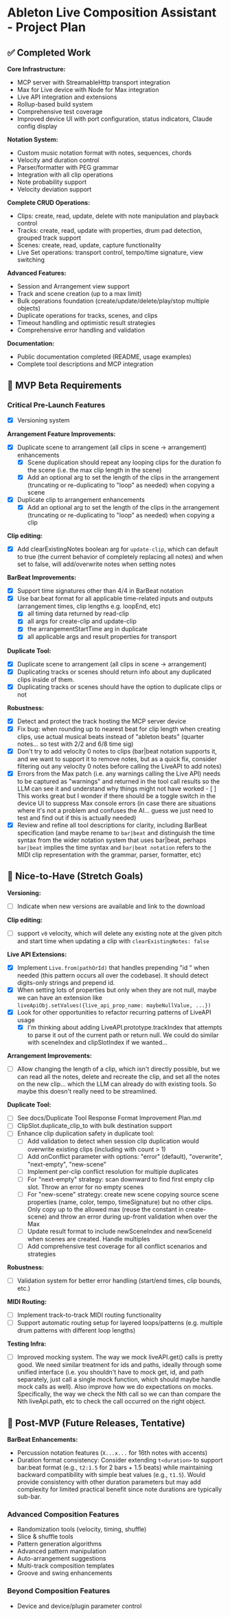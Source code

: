 # Ableton Live Composition Assistant - Project Plan

## ✅ Completed Work

**Core Infrastructure:**

- MCP server with StreamableHttp transport integration
- Max for Live device with Node for Max integration
- Live API integration and extensions
- Rollup-based build system
- Comprehensive test coverage
- Improved device UI with port configuration, status indicators, Claude config
  display

**Notation System:**

- Custom music notation format with notes, sequences, chords
- Velocity and duration control
- Parser/formatter with PEG grammar
- Integration with all clip operations
- Note probability support
- Velocity deviation support

**Complete CRUD Operations:**

- Clips: create, read, update, delete with note manipulation and playback
  control
- Tracks: create, read, update with properties, drum pad detection, grouped
  track support
- Scenes: create, read, update, capture functionality
- Live Set operations: transport control, tempo/time signature, view switching

**Advanced Features:**

- Session and Arrangement view support
- Track and scene creation (up to a max limit)
- Bulk operations foundation (create/update/delete/play/stop multiple objects)
- Duplicate operations for tracks, scenes, and clips
- Timeout handling and optimistic result strategies
- Comprehensive error handling and validation

**Documentation:**

- Public documentation completed (README, usage examples)
- Complete tool descriptions and MCP integration

## 🎯 MVP Beta Requirements

### Critical Pre-Launch Features

- [x] Versioning system

**Arrangement Feature Improvements:**

- [x] Duplicate scene to arrangement (all clips in scene → arrangement)
      enhancements
  - [x] Scene duplication should repeat any looping clips for the duration fo
        the scene (i.e. the max clip length in the scene)
  - [x] Add an optional arg to set the length of the clips in the arrangement
        (truncating or re-duplicating to "loop" as needed) when copying a scene
- [x] Duplicate clip to arrangement enhancements
  - [x] Add an optional arg to set the length of the clips in the arrangement
        (truncating or re-duplicating to "loop" as needed) when copying a clip

**Clip editing:**

- [x] Add clearExistingNotes boolean arg for `update-clip`, which can default to
      true (the current behavior of completely replacing all notes) and when set
      to false, will add/overwrite notes when setting notes

**BarBeat Improvements:**

- [x] Support time signatures other than 4/4 in BarBeat notation
- [x] Use bar.beat format for all applicable time-related inputs and outputs
      (arrangement times, clip lengths e.g. loopEnd, etc)
  - [x] all timing data returned by read-clip
  - [x] all args for create-clip and update-clip
  - [x] the arrangementStartTime arg in duplicate
  - [x] all applicable args and result properties for transport

**Duplicate Tool:**

- [x] Duplicate scene to arrangement (all clips in scene → arrangement)
- [x] Duplicating tracks or scenes should return info about any duplicated clips
      inside of them.
- [x] Duplicating tracks or scenes should have the option to duplicate clips or
      not

**Robustness:**

- [x] Detect and protect the track hosting the MCP server device
- [x] Fix bug: when rounding up to nearest beat for clip length when creating
      clips, use actual musical beats instead of "ableton beats" (quarter
      notes... so test with 2/2 and 6/8 time sig)
- [x] Don't try to add velocity 0 notes to clips (bar|beat notation supports it,
      and we want to support it to remove notes, but as a quick fix, consider
      filtering out any velocity 0 notes before calling the LiveAPI to add
      notes)
- [x] Errors from the Max patch (i.e. any warnings calling the Live API) needs
      to be captured as "warnings" and returned in the tool call results so the
      LLM can see it and understand why things might not have worked - [ ] This
      works great but I wonder if there should be a toggle switch in the device
      UI to suppress Max console errors (in case there are situations where it's
      not a problem and confuses the AI... guess we just need to test and find
      out if this is actually needed)
- [x] Review and refine all tool descriptions for clarity, including BarBeat
      specification (and maybe rename to `bar|beat` and distinguish the time
      syntax from the wider notation system that uses bar|beat, perhaps
      `bar|beat` implies the time syntax and `bar|beat notation` refers to the
      MIDI clip representation with the grammar, parser, formatter, etc)

## 🌟 Nice-to-Have (Stretch Goals)

**Versioning:**

- [ ] Indicate when new versions are available and link to the download

**Clip editing:**

- [ ] support `v0` velocity, which will delete any existing note at the given
      pitch and start time when updating a clip with `clearExistingNotes: false`

**Live API Extensions:**

- [x] Implement `Live.from(pathOrId)` that handles prepending "id " when needed
      (this pattern occurs all over the codebase). It should detect digits-only
      strings and prepend id.
- [x] When setting lots of properties but only when they are not null, maybe we
      can have an extension like
      `liveApiObj.setValues({live_api_prop_name: maybeNullValue, ...})`
- [x] Look for other opportunities to refactor recurring patterns of LiveAPI
      usage
  - [x] I'm thinking about adding LiveAPI.prototype.trackIndex that attempts to
        parse it out of the current path or return null. We could do similar
        with sceneIndex and clipSlotIndex if we wanted...

**Arrangement Improvements:**

- [ ] Allow changing the length of a clip, which isn't directly possible, but we
      can read all the notes, delete and recreate the clip, and set all the
      notes on the new clip... which the LLM can already do with existing tools.
      So maybe this doesn't really need to be streamlined.

**Duplicate Tool:**

- [ ] See docs/Duplicate Tool Response Format Improvement Plan.md
- [ ] ClipSlot.duplicate_clip_to with bulk destination support
- [ ] Enhance clip duplication safety in duplicate tool:
  - [ ] Add validation to detect when session clip duplication would overwrite
        existing clips (including with count > 1)
  - [ ] Add onConflict parameter with options: "error" (default), "overwrite",
        "next-empty", "new-scene"
  - [ ] Implement per-clip conflict resolution for multiple duplicates
  - [ ] For "next-empty" strategy: scan downward to find first empty clip slot.
        Throw an error for no empty scenes
  - [ ] For "new-scene" strategy: create new scene copying source scene
        properties (name, color, tempo, timeSignature) but no other clips. Only
        copy up to the allowed max (reuse the constant in create-scene) and
        throw an error during up-front validation when over the Max
  - [ ] Update result format to include newSceneIndex and newSceneId when scenes
        are created. Handle multiples
  - [ ] Add comprehensive test coverage for all conflict scenarios and
        strategies

**Robustness:**

- [ ] Validation system for better error handling (start/end times, clip bounds,
      etc.)

**MIDI Routing:**

- [ ] Implement track-to-track MIDI routing functionality
- [ ] Support automatic routing setup for layered loops/patterns (e.g. multiple
      drum patterns with different loop lengths)

**Testing Infra:**

- [ ] Improved mocking system. The way we mock liveAPI.get() calls is pretty
      good. We need similar treatment for ids and paths, ideally through some
      unified interface (i.e. you shouldn't have to mock get, id, and path
      separately, just call a single mock function, which should maybe handle
      mock calls as well). Also improve how we do expectations on mocks.
      Specifically, the way we check the Nth call so we can than compare the Nth
      liveApi.path, etc to check the call occurred on the right object.

## 🚀 Post-MVP (Future Releases, Tentative)

**BarBeat Enhancements:**

- Percussion notation features (`X...x...` for 16th notes with accents)
- Duration format consistency: Consider extending `t<duration>` to support
  bar:beat format (e.g., `t2:1.5` for 2 bars + 1.5 beats) while maintaining
  backward compatibility with simple beat values (e.g., `t1.5`). Would provide
  consistency with other duration parameters but may add complexity for limited
  practical benefit since note durations are typically sub-bar.

### Advanced Composition Features

- Randomization tools (velocity, timing, shuffle)
- Slice & shuffle tools
- Pattern generation algorithms
- Advanced pattern manipulation
- Auto-arrangement suggestions
- Multi-track composition templates
- Groove and swing enhancements

### Beyond Composition Features

- Device and device/plugin parameter control
